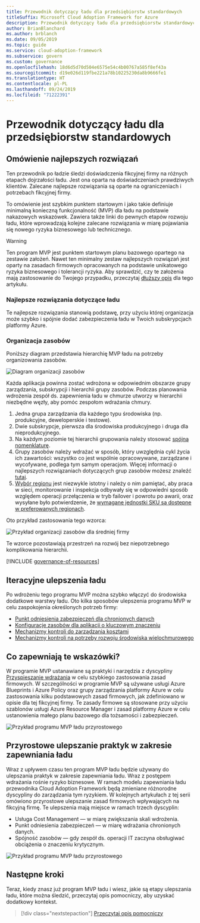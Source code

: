 ```yaml
---
title: Przewodnik dotyczący ładu dla przedsiębiorstw standardowych
titleSuffix: Microsoft Cloud Adoption Framework for Azure
description: Przewodnik dotyczący ładu dla przedsiębiorstw standardowych
author: BrianBlanchard
ms.author: brblanch
ms.date: 09/05/2019
ms.topic: guide
ms.service: cloud-adoption-framework
ms.subservice: govern
ms.custom: governance
ms.openlocfilehash: 18d6d5d70d504e6575e54c4b00767a585f8ef43a
ms.sourcegitcommit: d19e026d119fbe221a78b10225230da8b9666fe1
ms.translationtype: HT
ms.contentlocale: pl-PL
ms.lasthandoff: 09/24/2019
ms.locfileid: "71222391"
---
```

# <a name="standard-enterprise-governance-guide"></a>Przewodnik dotyczący ładu dla przedsiębiorstw standardowych

## <a name="overview-of-best-practices"></a>Omówienie najlepszych rozwiązań

Ten przewodnik po ładzie śledzi doświadczenia fikcyjnej firmy na różnych etapach dojrzałości ładu. Jest ona oparta na doświadczeniach prawdziwych klientów. Zalecane najlepsze rozwiązania są oparte na ograniczeniach i potrzebach fikcyjnej firmy.

To omówienie jest szybkim punktem startowym i jako takie definiuje minimalną konieczną funkcjonalność (MVP) dla ładu na podstawie nakazowych wskazówek. Zawiera także linki do pewnych etapów rozwoju ładu, które wprowadzają kolejne zalecane rozwiązania w miarę pojawiania się nowego ryzyka biznesowego lub technicznego.

> [!WARNING]
> Ten program MVP jest punktem startowym planu bazowego opartego na zestawie założeń. Nawet ten minimalny zestaw najlepszych rozwiązań jest oparty na zasadach firmowych opracowanych na podstawie unikatowego ryzyka biznesowego i tolerancji ryzyka. Aby sprawdzić, czy te założenia mają zastosowanie do Twojego przypadku, przeczytaj [dłuższy opis](./narrative.md) dla tego artykułu.

### <a name="governance-best-practices"></a>Najlepsze rozwiązania dotyczące ładu

Te najlepsze rozwiązania stanowią podstawę, przy użyciu której organizacja może szybko i spójnie dodać zabezpieczenia ładu w Twoich subskrypcjach platformy Azure.

### <a name="resource-organization"></a>Organizacja zasobów

Poniższy diagram przedstawia hierarchię MVP ładu na potrzeby organizowania zasobów.

![Diagram organizacji zasobów](../../../_images/govern/resource-organization.png)

Każda aplikacja powinna zostać wdrożona w odpowiednim obszarze grupy zarządzania, subskrypcji i hierarchii grupy zasobów. Podczas planowania wdrożenia zespół ds. zapewnienia ładu w chmurze utworzy w hierarchii niezbędne węzły, aby pomóc zespołom wdrażania chmury.

1. Jedna grupa zarządzania dla każdego typu środowiska (np. produkcyjne, deweloperskie i testowe).
2. Dwie subskrypcje, pierwsza dla środowiska produkcyjnego i druga dla nieprodukcyjnego.
3. Na każdym poziomie tej hierarchii grupowania należy stosować [spójną nomenklaturę](../../../ready/considerations/naming-and-tagging.md).
4. Grupy zasobów należy wdrażać w sposób, który uwzględnia cykl życia ich zawartości: wszystko co jest wspólnie opracowywane, zarządzane i wycofywane, podlega tym samym operacjom. Więcej informacji o najlepszych rozwiązaniach dotyczących grup zasobów możesz znaleźć [tutaj](../../../decision-guides/resource-consistency/index.md).
5. [Wybór regionu](../../../decision-guides/regions/index.md) jest niezwykle istotny i należy o nim pamiętać, aby praca w sieci, monitorowanie i inspekcja odbywały się w odpowiedni sposób względem operacji przełączenia w tryb failover i powrotu po awarii, oraz wysyłane było potwierdzenie, że [wymagane jednostki SKU są dostępne w preferowanych regionach](https://azure.microsoft.com/global-infrastructure/services).

Oto przykład zastosowania tego wzorca:

![Przykład organizacji zasobów dla średniej firmy](../../../_images/govern/mid-market-resource-organization.png)

Te wzorce pozostawiają przestrzeń na rozwój bez niepotrzebnego komplikowania hierarchii.

[!INCLUDE [governance-of-resources](../../../../includes/caf-governance-of-resources.md)]

## <a name="iterative-governance-improvements"></a>Iteracyjne ulepszenia ładu

Po wdrożeniu tego programu MVP można szybko włączyć do środowiska dodatkowe warstwy ładu. Oto kilka sposobów ulepszenia programu MVP w celu zaspokojenia określonych potrzeb firmy:

- [Punkt odniesienia zabezpieczeń dla chronionych danych](./security-baseline-improvement.md)
- [Konfiguracje zasobów dla aplikacji o kluczowym znaczeniu](./resource-consistency-improvement.md)
- [Mechanizmy kontroli do zarządzania kosztami](./cost-management-improvement.md)
- [Mechanizmy kontroli na potrzeby rozwoju środowiska wielochmurowego](./multicloud-improvement.md)

<!-- markdownlint-disable MD026 -->

## <a name="what-does-this-guidance-provide"></a>Co zapewniają te wskazówki?

W programie MVP ustanawiane są praktyki i narzędzia z dyscypliny [Przyspieszanie wdrażania](../../deployment-acceleration/index.md) w celu szybkiego zastosowania zasad firmowych. W szczególności w programie MVP są używane usługi Azure Blueprints i Azure Policy oraz grupy zarządzania platformy Azure w celu zastosowania kilku podstawowych zasad firmowych, jak zdefiniowano w opisie dla tej fikcyjnej firmy. Te zasady firmowe są stosowane przy użyciu szablonów usługi Azure Resource Manager i zasad platformy Azure w celu ustanowienia małego planu bazowego dla tożsamości i zabezpieczeń.

![Przykład programu MVP ładu przyrostowego](../../../_images/govern/governance-mvp.png)

## <a name="incremental-improvement-of-governance-practices"></a>Przyrostowe ulepszanie praktyk w zakresie zapewniania ładu

Wraz z upływem czasu ten program MVP ładu będzie używany do ulepszania praktyk w zakresie zapewniania ładu. Wraz z postępem wdrażania rośnie ryzyko biznesowe. W ramach modelu zapewniania ładu przewodnika Cloud Adoption Framework będą zmieniane różnorodne dyscypliny do zarządzania tym ryzykiem. W kolejnych artykułach z tej serii omówiono przyrostowe ulepszanie zasad firmowych wpływających na fikcyjną firmę. Te ulepszenia mają miejsce w ramach trzech dyscyplin:

- Usługa Cost Management — w miarę zwiększania skali wdrożenia.
- Punkt odniesienia zabezpieczeń — w miarę wdrażania chronionych danych.
- Spójność zasobów — gdy zespół ds. operacji IT zaczyna obsługiwać obciążenia o znaczeniu krytycznym.

![Przykład programu MVP ładu przyrostowego](../../../_images/govern/governance-improvement.png)

## <a name="next-steps"></a>Następne kroki

Teraz, kiedy znasz już program MVP ładu i wiesz, jakie są etapy ulepszania ładu, które można śledzić, przeczytaj opis pomocniczy, aby uzyskać dodatkowy kontekst.

> [!div class="nextstepaction"]
> [Przeczytaj opis pomocniczy](./narrative.md)
